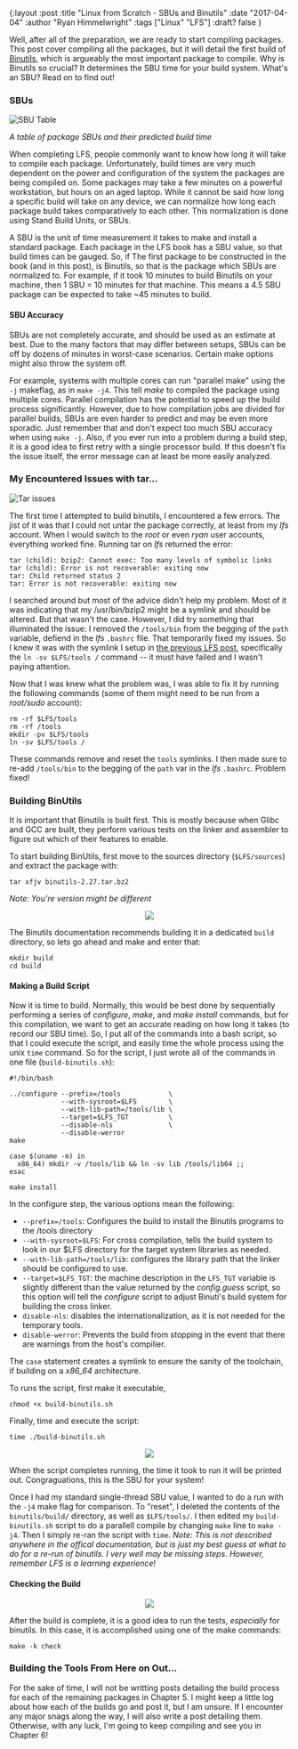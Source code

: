 {:layout :post
:title  "Linux from Scratch - SBUs and Binutils"
:date "2017-04-04"
:author "Ryan Himmelwright"
:tags ["Linux" "LFS"]
:draft? false
}

Well, after all of the preparation, we are ready to start compiling packages. This post cover compiling all the packages, but it will detail the first build of [Binutils](https://www.gnu.org/software/binutils/), which is argueably the most important package to compile. Why is Binutils so crucial? It determines the SBU time for your build system. What's an SBU? Read on to find out!

<!-- more -->

### SBUs

![SBU Table](../../img/posts/LFS-SBUs-Binutils/SBU-table.png)

*A table of package SBUs and their predicted build time*

When completing LFS, people commonly want to know how long it will take to compile each package. Unfortunately, build times are very much dependent on the power and configuration of the system the packages are being compiled on. Some packages may take a few minutes on a powerful workstation, but hours on an aged laptop. While it cannot be said how long a specific build will take on any device, we can normalize how long each package build takes comparatively to each other. This normalization is done using Stand Build Units, or SBUs.

A SBU is the unit of time measurement it takes to make and install a standard package. Each package in the LFS book has a SBU value, so that build times can be gauged. So, if The first package to be constructed in the book (and in this post), is Binutils, so that is the package which SBUs are normalized to. For example, if it took 10 minutes to build Binutils on your machine, then 1 SBU = 10 minutes for that machine. This means a 4.5 SBU package can be expected to take ~45 minutes to build.

#### SBU Accuracy
SBUs are not completely accurate, and should be used as an estimate at best. Due to the many factors that may differ between setups, SBUs can be off by dozens of minutes in worst-case scenarios. Certain make options might also throw the system off.

For example, systems with multiple cores can run "parallel make" using the `-j` makeflag, as in `make -j4`. This tell *make* to compiled the package using multiple cores. Parallel compilation has the potential to speed up the build process significantly. However, due to how compilation jobs are divided for parallel builds, SBUs are even harder to predict and may be even more sporadic. Just remember that and don't expect too much SBU accuracy when using `make -j`. Also, if you ever run into a problem during a build step, it is a good idea to first retry with a single processor build. If this doesn't fix the issue itself, the error message can at least be more easily analyzed.

### My Encountered Issues with tar...

![Tar issues](../../img/posts/LFS-SBUs-Binutils/tar-error.png)
 
The first time I attempted to build binutils, I encountered a few errors. The jist of it was that I could not untar the package correctly, at least from my *lfs* account. When I would switch to the *root* or even *ryan* user accounts, everything worked fine. Running tar on *lfs* returned the error:

```
tar (child): bzip2: Cannot exec: Too many levels of symbolic links
tar (child): Error is not recoverable: exiting now
tar: Child returned status 2
tar: Error is not recoverable: exiting now
```
I searched around but most of the advice didn't help my problem. Most of it was indicating that my /usr/bin/bzip2 might be a symlink and should be altered. But that wasn't the case. However, I did try something that illuminated the issue: I removed the `/tools/bin` from the begging of the `path` variable, defiend in the *lfs* `.bashrc` file. That temporarily fixed my issues. So I knew it was with the symlink I setup in [the previous LFS post](../LFS-Final-Preparation-Steps), specifically the `ln -sv $LFS/tools /` command -- it must have failed and I wasn't paying attention.

Now that I was knew what the problem was, I was able to fix it by running the following commands (some of them might need to be run from a *root/sudo* account):

```
rm -rf $LFS/tools
rm -rf /tools
mkdir -pv $LFS/tools
ln -sv $LFS/tools /
```

These commands remove and reset the `tools` symlinks. I then made sure to re-add `/tools/bin` to the begging of the `path` var in the *lfs* `.bashrc`. Problem fixed!


### Building BinUtils
It is important that Binutils is built first. This is mostly because when Glibc and GCC are built, they perform various tests on the linker and assembler to figure out which of their features to enable.

To start building BinUtils, first move to the sources directory (`$LFS/sources`) and extract the package with:

```
tar xfjv binutils-2.27.tar.bz2
```
*Note: You're version might be different*

<center>
<img src="../../img/posts/LFS-SBUs-Binutils/tar-binutils.png" name="pic" onmouseover="this.src='../../img/posts/LFS-SBUs-Binutils/tar-binutils.gif'" onmouseout="this.src='../../img/posts/LFS-SBUs-Binutils/tar-binutils.png'"> 
</center>


The Binutils documentation recommends building it in a dedicated `build` directory, so lets go ahead and make and enter that:

```
mkdir build
cd build
```
#### Making a Build Script
Now it is time to build. Normally, this would be best done by sequentially performing a series of *configure*, *make*, and *make install* commands, but for this compilation, we want to get an accurate reading on how long it takes (to record our SBU time). So, I put all of the commands into a bash script, so that I could execute the script, and easily time the whole process using the unix `time` command. So for the script, I just wrote all of the commands in one file (`build-binutils.sh`):



```
#!/bin/bash

../configure --prefix=/tools            \
             --with-sysroot=$LFS        \
             --with-lib-path=/tools/lib \
             --target=$LFS_TGT          \
             --disable-nls              \
             --disable-werror
make

case $(uname -m) in
  x86_64) mkdir -v /tools/lib && ln -sv lib /tools/lib64 ;;
esac

make install
```

In the configure step, the various options mean the following:

- `--prefix=/tools`: Configures the build to install the Binutils programs to the /tools directory
- `--with-sysroot=$LFS`: For cross compilation, tells the build system to look in our $LFS directory for the target system libraries as needed.
- `--with-lib-path=/tools/lib`: configures the library path that the linker should be configured to use.
- `--target=$LFS_TGT`: the machine description in the `LFS_TGT` variable is slightly different than the value returned by the *config.guess* script, so this option will tell the *configure* script to adjust Binuti's build system for building the cross linker.
- `disable-nls`: disables the internationalization, as it is not needed for the temporary tools.
- `disable-werror`: Prevents the build from stopping in the event that there are warnings from the host's compilier.

The `case` statement creates a symlink to ensure the sanity of the toolchain, if building on a *x86_64* architecture.

To runs the script, first make it executable, 

```
chmod +x build-binutils.sh
```

Finally, time and execute the script: 

```
time ./build-binutils.sh
```


<center>
<img src="../../img/posts/LFS-SBUs-Binutils/binutils-script-start-play.png" name="pic" onmouseover="this.src='../../img/posts/LFS-SBUs-Binutils/binutils-script-start.gif'" onmouseout="this.src='../../img/posts/LFS-SBUs-Binutils/binutils-script-start-play.png'"> 
</center>

When the script completes running, the time it took to run it will be printed out. Congraguations, this is the SBU for your system!

Once I had my standard single-thread SBU value, I wanted to do a run with the `-j4` make flag for comparison. To "reset", I deleted the contents of the `binutils/build/` directory, as well as `$LFS/tools/`. I then edited my `build-binutils.sh` script to do a parallell compile by changing `make` line to `make -j4`. Then I simply re-ran the script with `time`. *Note: This is not described anywhere in the offical documentation, but is just my best guess at what to do for a re-run of binutils. I very well may be missing steps. However, remember LFS is a learning experience*!

#### Checking the Build

<center>
<img src="../../img/posts/LFS-SBUs-Binutils/binutils-check-play.png" name="pic" onmouseover="this.src='../../img/posts/LFS-SBUs-Binutils/binutils-check.gif'" onmouseout="this.src='../../img/posts/LFS-SBUs-Binutils/binutils-check-play.png'"> 
</center>

After the build is complete, it is a good idea to run the tests, *especially* for binutils. In this case, it is accomplished using one of the make commands:

```
make -k check
```

### Building the Tools From Here on Out...
For the sake of time, I will not be writting posts detailing the build process for each of the remaining packages in Chapter 5. I might keep a little log about how each of the builds go and post it, but I am unsure. If I encounter any major snags along the way, I will also write a post detailing them. Otherwise, with any luck, I'm going to keep compiling and see you in Chapter 6!
